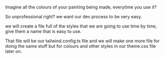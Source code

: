Imagine all the colours of your painting being made, everytime you use it?

So unprofessional right? we want our dev process to be very easy.

we will create a file full of the styles that we are going to use time by time, give them a name that is easy to use.

That file will be our tailwind.config.ts file and we will make one more file for doing the same stuff but for colours and other styles in our theme.css file later on. 